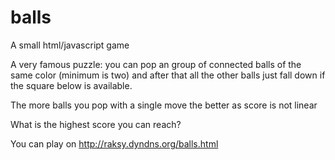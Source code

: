 # balls
A small html/javascript game

A very famous puzzle: you can pop an group of connected balls
of the same color (minimum is two) and after that all the other
balls just fall down if the square below is available.

The more balls you pop with a single move the better as score is not
linear

What is the highest score you can reach?

You can play on http://raksy.dyndns.org/balls.html

